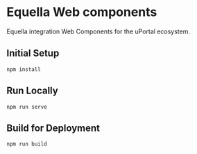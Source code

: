# Equella Web components

Equella integration Web Components for the uPortal ecosystem.

## Initial Setup

```console
npm install
```

## Run Locally

```console
npm run serve
```

## Build for Deployment

```console
npm run build
```
